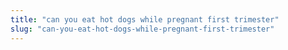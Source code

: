 ```yaml
---
title: "can you eat hot dogs while pregnant first trimester"
slug: "can-you-eat-hot-dogs-while-pregnant-first-trimester"
---
```


